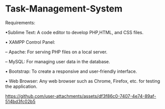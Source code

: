 # Task-Management-System

Requirements:

•Sublime Text: A code editor to develop PHP,HTML, and CSS files.

• XAMPP Control Panel:

  – Apache: For serving PHP files on a local server.
  
  – MySQL: For managing user data in the database.
  
• Bootstrap: To create a responsive and user-friendly interface.

• Web Browser: Any web browser such as Chrome, Firefox, etc. for testing the application.

https://github.com/user-attachments/assets/df3f86c0-7407-4e74-89af-514bd3fc02b5
